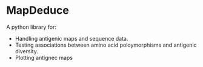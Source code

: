 # MapDeduce

A python library for:

-   Handling antigenic maps and sequence data.
-   Testing associations between amino acid poloymorphisms and antigenic
    diversity.
-   Plotting antignec maps
